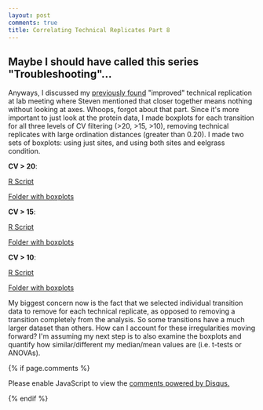 ```yaml
---
layout: post
comments: true
title: Correlating Technical Replicates Part 8
---
```


## Maybe I should have called this series "Troubleshooting"...

Anyways, I discussed my [previously found]() "improved" technical replication at lab meeting where Steven mentioned that closer together means nothing without looking at axes. Whoops, forgot about that part. Since it's more important to just look at the protein data, I made boxplots for each transition for all three levels of CV filtering (>20, >15, >10), removing technical replicates with large ordination distances (greater than 0.20). I made two sets of boxplots: using just sites, and using both sites and eelgrass condition.

**CV > 20**:

[R Script](https://github.com/RobertsLab/project-oyster-oa/blob/master/analyses/DNR_SRM_20170902/2017-10-10-Troubleshooting/2017-10-24-Coefficient-of-Variation/2017-10-26-CV-20-Boxplots/2017-10-26-Protein-Area-Boxplots-after-CV20-Filtering.R)

[Folder with boxplots](https://github.com/RobertsLab/project-oyster-oa/tree/master/analyses/DNR_SRM_20170902/2017-10-10-Troubleshooting/2017-10-24-Coefficient-of-Variation/2017-10-26-CV-20-Boxplots)

**CV > 15**:

[R Script](https://github.com/RobertsLab/project-oyster-oa/blob/master/analyses/DNR_SRM_20170902/2017-10-10-Troubleshooting/2017-10-24-Coefficient-of-Variation/2017-10-26-CV-15/2017-10-26-CV-15-Boxplots/2017-10-26-Protein-Area-Boxplots-after-CV15-Filtering.R)

[Folder with boxplots](https://github.com/RobertsLab/project-oyster-oa/tree/master/analyses/DNR_SRM_20170902/2017-10-10-Troubleshooting/2017-10-24-Coefficient-of-Variation/2017-10-26-CV-15/2017-10-26-CV-15-Boxplots)

**CV > 10**:

[R Script](https://github.com/RobertsLab/project-oyster-oa/blob/master/analyses/DNR_SRM_20170902/2017-10-10-Troubleshooting/2017-10-24-Coefficient-of-Variation/2017-10-26-CV-10/2017-10-26-CV-10-Boxplots/2017-10-26-Protein-Area-Boxplots-after-CV10-Filtering.R)

[Folder with boxplots](https://github.com/RobertsLab/project-oyster-oa/tree/master/analyses/DNR_SRM_20170902/2017-10-10-Troubleshooting/2017-10-24-Coefficient-of-Variation/2017-10-26-CV-10/2017-10-26-CV-10-Boxplots)

My biggest concern now is the fact that we selected individual transition data to remove for each technical replicate, as opposed to removing a transition completely from the analysis. So some transitions have a much larger dataset than others. How can I account for these irregularities moving forward? I'm assuming my next step is to also examine the boxplots and quantify how similar/different my median/mean values are (i.e. t-tests or ANOVAs).

{% if page.comments %}

<div id="disqus_thread"></div>
<script>

/**
*  RECOMMENDED CONFIGURATION VARIABLES: EDIT AND UNCOMMENT THE SECTION BELOW TO INSERT DYNAMIC VALUES FROM YOUR PLATFORM OR CMS.
*  LEARN WHY DEFINING THESE VARIABLES IS IMPORTANT: https://disqus.com/admin/universalcode/#configuration-variables*/
/*
var disqus_config = function () {
this.page.url = PAGE_URL;  // Replace PAGE_URL with your page's canonical URL variable
this.page.identifier = PAGE_IDENTIFIER; // Replace PAGE_IDENTIFIER with your page's unique identifier variable
};
*/
(function() { // DON'T EDIT BELOW THIS LINE
var d = document, s = d.createElement('script');
s.src = 'https://the-responsible-grad-student.disqus.com/embed.js';
s.setAttribute('data-timestamp', +new Date());
(d.head || d.body).appendChild(s);
})();
</script>
<noscript>Please enable JavaScript to view the <a href="https://disqus.com/?ref_noscript">comments powered by Disqus.</a></noscript>

{% endif %}

<script id="dsq-count-scr" src="//the-responsible-grad-student.disqus.com/count.js" async></script>
